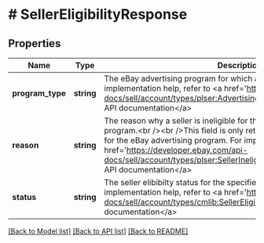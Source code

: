 # # SellerEligibilityResponse

## Properties

Name | Type | Description | Notes
------------ | ------------- | ------------- | -------------
**program_type** | **string** | The eBay advertising program for which a seller may be eligible. For implementation help, refer to &lt;a href&#x3D;&#39;https://developer.ebay.com/api-docs/sell/account/types/plser:AdvertisingProgramEnum&#39;&gt;eBay API documentation&lt;/a&gt; | [optional]
**reason** | **string** | The reason why a seller is ineligible for the specified eBay advertising program.&lt;br /&gt;&lt;br /&gt;This field is only returned if the seller is ineligible for the eBay advertising program. For implementation help, refer to &lt;a href&#x3D;&#39;https://developer.ebay.com/api-docs/sell/account/types/plser:SellerIneligibleReasonEnum&#39;&gt;eBay API documentation&lt;/a&gt; | [optional]
**status** | **string** | The seller elibibilty status for the specified eBay advertising program. For implementation help, refer to &lt;a href&#x3D;&#39;https://developer.ebay.com/api-docs/sell/account/types/cmlib:SellerEligibilityEnum&#39;&gt;eBay API documentation&lt;/a&gt; | [optional]

[[Back to Model list]](../../README.md#models) [[Back to API list]](../../README.md#endpoints) [[Back to README]](../../README.md)

